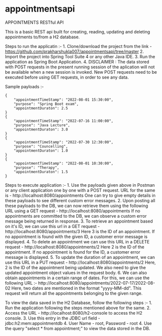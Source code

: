 # appointmentsapi
APPOINTMENTS RESTful API

This is a basic REST api built for creating, reading, updating and deleting appointments to/from a H2 database.

Steps to run the applicatin :-
	1. Clone/download the project from the link - https://github.com/prakharshukla007/appointmentsapi/tree/master
	2. Import the project into Spring Tool Suite 4 or any other Java IDE.
	3. Run the application as Spring Boot Application.
	4. DISCLAIMER : The data stored with POST requests in the present running session of the aplication will not be available when a new session is invoked. New POST requests need to be executed before using GET requests, in order to see any data.

Sample payloads :-

    {
        "appointmentTimeStamp": "2022-08-01 15:30:00",
        "purpose": "Spring Boot exam",
        "appointmentDuraton": 2.5
    }
    {
        "appointmentTimeStamp": "2022-07-16 11:00:00",
        "purpose": "Java Lecture",
        "appointmentDuraton": 3.0
    }
    {
        "appointmentTimeStamp": "2022-07-30 12:30:00",
        "purpose": "Councelling",
        "appointmentDuraton": 1.0
    }
    {
        "appointmentTimeStamp": "2022-08-01 10:30:00",
        "purpose": "Therapy",
        "appointmentDuraton": 1.5
    }

Steps to execute application :-
	1. Use the payloads given above in Postman or any client application one by one with a POST request. 
	   URL for the same is - http://localhost:8080/appointments
	   One can try to give empty details in these payloads to see different custom error messages.
	2. Upon posting all these payloads to the DB, we can now retrieve them using the following URL using a GET request - http://localhost:8080/appointments
	   If no appointments are committed to the DB, we can observe a custom error message being returned in response.
	3. To retrieve an appointment based on it's ID, we can use this url in a GET request - http://localhost:8080/appointments/3
	   Here 3 is the ID of an appointment. If no appointment is found with the given ID, a customer error message is displayed.
	4. To delete an appointment we can use this URL in a DELETE request - http://localhost:8080/appointments/2
	   Here 2 is the ID of the appointment. If no appointment is found for the ID, a customer error message is displayed.
	5. To update the duration of an appointment, we can use this URL in a PUT request - http://localhost:8080/appointments/2
	   Here, 2 is the ID of the appointment being updated. We also need to give the updated appointment object values in the request body.
	6. We can also obtain appointments in a certain range of dates. For this, we can use the following URL :-
	   http://localhost:8080/appointments/2022-07-17/2022-08-02
	   Here, two dates are mentioned in the format "yyyy-MM-dd". This request will return all the appointments belonging to the given range.
	   
To view the data saved in the H2 Database, follow the following steps :-
	1. Run the application following the steps mentioned above for the same.
	2. Access the URL - http://localhost:8080/h2-console to access the H2 console.
	3. Use this entry in the JDBC url field - jdbc:h2:mem:appointmentdb
	4. User Name - root, Password - root
	4. Use the query "select * from appointment;" to view the data stored in the DB.
